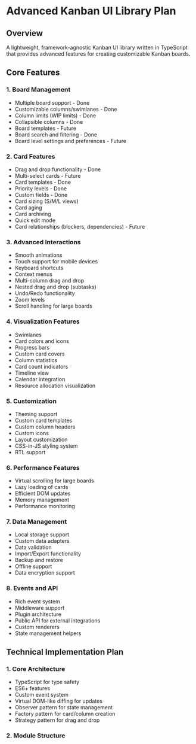# Advanced Kanban UI Library Plan

## Overview
A lightweight, framework-agnostic Kanban UI library written in TypeScript that provides advanced features for creating customizable Kanban boards.

## Core Features

### 1. Board Management
- Multiple board support - Done
- Customizable columns/swimlanes - Done
- Column limits (WIP limits) - Done
- Collapsible columns - Done
- Board templates - Future
- Board search and filtering - Done
- Board level settings and preferences - Future

### 2. Card Features
- Drag and drop functionality - Done
- Multi-select cards - Future
- Card templates - Done
- Priority levels - Done
- Custom fields - Done
- Card sizing (S/M/L views) 
- Card aging
- Card archiving
- Quick edit mode 
- Card relationships (blockers, dependencies) - Future

### 3. Advanced Interactions
- Smooth animations
- Touch support for mobile devices
- Keyboard shortcuts
- Context menus
- Multi-column drag and drop
- Nested drag and drop (subtasks)
- Undo/Redo functionality
- Zoom levels
- Scroll handling for large boards

### 4. Visualization Features
- Swimlanes
- Card colors and icons
- Progress bars
- Custom card covers
- Column statistics
- Card count indicators
- Timeline view
- Calendar integration
- Resource allocation visualization

### 5. Customization
- Theming support
- Custom card templates
- Custom column headers
- Custom icons
- Layout customization
- CSS-in-JS styling system
- RTL support

### 6. Performance Features
- Virtual scrolling for large boards
- Lazy loading of cards
- Efficient DOM updates
- Memory management
- Performance monitoring

### 7. Data Management
- Local storage support
- Custom data adapters
- Data validation
- Import/Export functionality
- Backup and restore
- Offline support
- Data encryption support

### 8. Events and API
- Rich event system
- Middleware support
- Plugin architecture
- Public API for external integrations
- Custom renderers
- State management helpers

## Technical Implementation Plan

### 1. Core Architecture
- TypeScript for type safety
- ES6+ features
- Custom event system
- Virtual DOM-like diffing for updates
- Observer pattern for state management
- Factory pattern for card/column creation
- Strategy pattern for drag and drop

### 2. Module Structure 